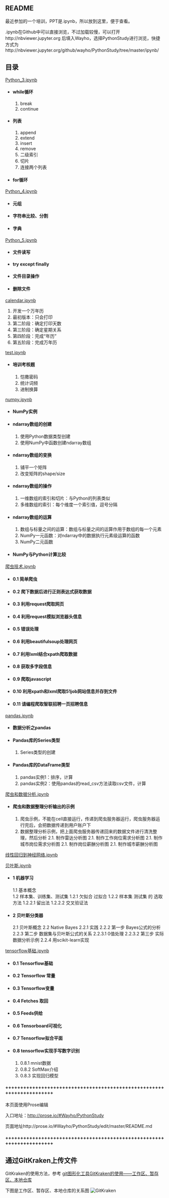 ## README
最近参加的一个培训，PPT是.ipynb，所以放到这里，便于查看。

.ipynb在Github中可以直接浏览，不过加载较慢，可以打开http://nbviewer.jupyter.org 后填入Wayho，选择PythonStudy进行浏览，快捷方式为http://nbviewer.jupyter.org/github/wayho/PythonStudy/tree/master/ipynb/


## 目录
[Python_3.ipynb](https://github.com/Wayho/PythonStudy/blob/master/ipynb/Python_3.ipynb)

- #### while循环
	1. break
	1. continue

- #### 列表
	1. append
	1. extend
	1. insert
	1. remove
	1. 二级索引
	1. 切片
	1. 连接两个列表

- #### for循环

[Python_4.ipynb](https://github.com/Wayho/PythonStudy/blob/master/ipynb/Python_4.ipynb)
- #### 元组
- #### 字符串比较、分割
- #### 字典


[Python_5.ipynb](https://github.com/Wayho/PythonStudy/blob/master/ipynb/Python_5.ipynb)
- #### 文件读写
- #### try  except  finally
- #### 文件目录操作
- #### 删除文件


[calendar.ipynb](https://github.com/Wayho/PythonStudy/blob/master/ipynb/calendar.ipynb)

1. 开发一个万年历
1. 最初版本：只会打印
1. 第二阶段：确定打印天数
1. 第三阶段：确定星期关系
1. 第四阶段：完成“年历”
1. 第五阶段：完成万年历


[test.ipynb](https://github.com/Wayho/PythonStudy/blob/master/ipynb/test.ipynb)

- #### 培训考核题
	1. 恺撒密码
	1. 统计词频
	1. 进制换算


[numpy.ipynb](https://github.com/Wayho/PythonStudy/blob/master/ipynb/numpy.ipynb)

- #### NumPy实例
- #### ndarray数组的创建
	1. 使用Python数据类型创建
	1. 使用NumPy中函数创建ndarray数组

- #### ndarray数组的变换
	1. 铺平一个矩阵
	1. 改变矩阵的shape/size

- #### ndarray数组的操作
	1. 一维数组的索引和切片：与Python的列表类似
	1. 多维数组的索引：每个维度一个索引值，逗号分隔

- #### ndarray数组的运算
	1. 数组与标量之间的运算：数组与标量之间的运算作用于数组的每一个元素
	1. NumPy一元函数：对ndarray中的数据执行元素级运算的函数
	1. NumPy二元函数

- #### NumPy与Python计算比较

    
[爬虫技术.ipynb](https://github.com/Wayho/PythonStudy/blob/master/ipynb/%E7%88%AC%E8%99%AB%E6%8A%80%E6%9C%AF.ipynb)

- #### 0.1  简单爬虫
- #### 0.2  爬下数据后进行正则表达式获取数据
- #### 0.3  利用request爬取网页
- #### 0.4  利用request模拟浏览器头信息
- #### 0.5  错误处理
- #### 0.6  利用beautifulsoup处理网页
- #### 0.7  利用lxml结合xpath爬取数据
- #### 0.8  获取多字段信息
- #### 0.9  爬取javascript
- #### 0.10  利用xpath和lxml爬取51job网站信息并存到文件
- #### 0.11  请编程爬取智联招聘一页招聘信息


[pandas.ipynb](https://github.com/Wayho/PythonStudy/blob/master/ipynb/pandas.ipynb)
- #### 数据分析之pandas
- #### Pandas库的Series类型
	1. Series类型的创建

- #### Pandas库的DataFrame类型
	1. pandas实例1：排序，计算
	1. pandas实例2：使用pandas的read_csv方法读取csv文件，计算


[爬虫和数据分析.ipynb](https://github.com/Wayho/PythonStudy/blob/master/ipynb/%E7%88%AC%E8%99%AB%E5%92%8C%E6%95%B0%E6%8D%AE%E5%88%86%E6%9E%90.ipynb)

- #### 爬虫和数据整理分析输出的示例
	1. 爬虫示例，不能在cell直接运行，传递到爬虫服务器运行，爬虫服务器运行完后，会把数据传递到用户账户下
	2. 数据整理分析示例，把上面爬虫服务器传递回来的数据文件进行清洗整理，然后分析
			2.1. 制作雷达分析图
			2.1. 制作工作岗位需求分析图
			2.1. 制作城市岗位需求分析图
			2.1. 制作岗位薪酬分析图
			2.1. 制作城市薪酬分析图


[线性回归到神经网络.ipynb](https://github.com/Wayho/PythonStudy/blob/master/ipynb/%E7%BA%BF%E6%80%A7%E5%9B%9E%E5%BD%92%E5%88%B0%E7%A5%9E%E7%BB%8F%E7%BD%91%E7%BB%9C.ipynb)

[贝叶斯.ipynb](线性回归到神经网络.ipynb)

- ####    1  机器学习
	1.1  基本概念    
	1.2  样本集、训练集、测试集
		1.2.1  欠拟合 过拟合
		1.2.2  样本集 测试集 的 选取方法
			1.2.2.1  留出法
			1.2.2.2  交叉验证法
- ####    2  贝叶斯分类器
	2.1  贝叶斯概念
	2.2  Native Bayes
		2.2.1  实践
		2.2.2  第一步 Bayes公式的分析
		2.2.3  第二步 数据集与贝叶斯公式的关系
			2.2.3.1  0值处理
			2.2.3.2  第三步 实际数据分析示例
		2.2.4  用scikit-learn实现

[tensorflow基础.ipynb](https://github.com/Wayho/PythonStudy/blob/master/ipynb/tensorflow%E5%9F%BA%E7%A1%80.ipynb)

- #### 0.1  Tensorflow基础
- #### 0.2  Tensorflow 常量
- #### 0.3  Tensorflow变量
- #### 0.4  Fetches 取回
- #### 0.5  Feeds供给
- #### 0.6  Tensorboard可视化
- #### 0.7  Tensorflow拟合平面
- #### 0.8  tensorflow实现手写数字识别
	1. 0.8.1  mnist数据
	1. 0.8.2  SoftMax介绍
	1. 0.8.3  实现回归模型


#### +++++++++++++++++++++++++++++++++++++++++++++++++++++++++++++++++++++
本页面使用Prose编辑

入口地址：http://prose.io/#Wayho/PythonStudy

页面地址http://prose.io/#Wayho/PythonStudy/edit/master/README.md

#### +++++++++++++++++++++++++++++++++++++++++++++++++++++++++++++++++++++
## 通过GitKraken上传文件
GitKraken的使用方法，参考 [git图形化工具GitKraken的使用——工作区、暂存区、本地仓库](http://blog.csdn.net/mr_wuch/article/details/73385702)

下图是工作区、暂存区、本地仓库的关系图
![GitKraken](http://img.blog.csdn.net/20170617223822237?watermark/2/text/aHR0cDovL2Jsb2cuY3Nkbi5uZXQvbXJfd3VjaA==/font/5a6L5L2T/fontsize/400/fill/I0JBQkFCMA==/dissolve/70/gravity/SouthEast)
